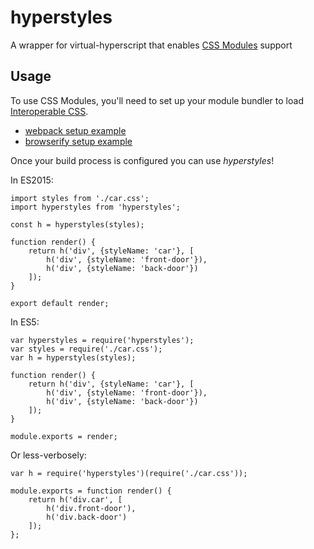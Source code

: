 # hyperstyles

A wrapper for virtual-hyperscript that enables [CSS Modules](https://github.com/css-modules/css-modules) support

## Usage

To use CSS Modules, you'll need to set up your module bundler to load [Interoperable CSS](https://github.com/css-modules/icss).

* [webpack setup example](https://github.com/css-modules/webpack-demo)
* [browserify setup example](https://github.com/css-modules/browserify-demo)

Once your build process is configured you can use *hyperstyles*!

In ES2015:

	import styles from './car.css';
	import hyperstyles from 'hyperstyles';

	const h = hyperstyles(styles);

	function render() {
	    return h('div', {styleName: 'car'}, [
	        h('div', {styleName: 'front-door'}),
	        h('div', {styleName: 'back-door'})
	    ]);
	}

	export default render;

In ES5:

	var hyperstyles = require('hyperstyles');
	var styles = require('./car.css');
	var h = hyperstyles(styles);

	function render() {
	    return h('div', {styleName: 'car'}, [
	        h('div', {styleName: 'front-door'}),
	        h('div', {styleName: 'back-door'})
	    ]);
	}

	module.exports = render;

Or less-verbosely:

	var h = require('hyperstyles')(require('./car.css'));

	module.exports = function render() {
	    return h('div.car', [
	        h('div.front-door'),
	        h('div.back-door')
	    ]);
	};
